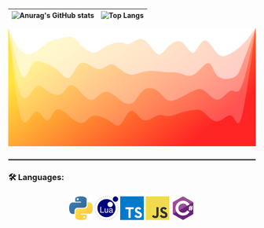 

| ![Anurag's GitHub stats](https://github-readme-stats.vercel.app/api?username=byBenPuls) |  ![Top Langs](https://github-readme-stats.vercel.app/api/top-langs/?username=byBenPuls&layout=compact)    |
| :-----: | :---: |


<div style="width: 100%;">
    <img src="logos/gr.svg">
</div>

###
<hr style="border:1px solid dimgrey">
<h3 align="left">🛠 Languages:</h3>

###

<div align="center">
<img src="logos/python_48x48.png">
<img src="logos/lua_48x48.png" alt="csharp">

<img src="logos/typescript_48x48.png">
<img src="logos/javascript_48x48.png">
<img src="logos/csharp_48x48.png" alt="csharp">
</div>

###